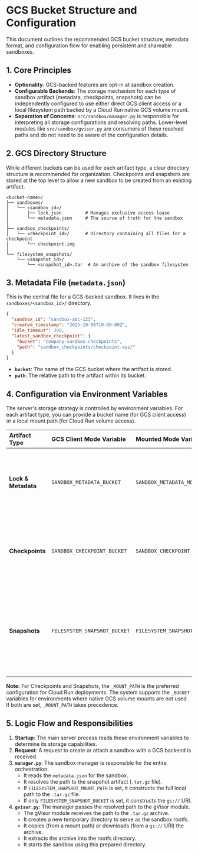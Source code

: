 # GCS Bucket Structure and Configuration

This document outlines the recommended GCS bucket structure, metadata format, and configuration flow for enabling persistent and shareable sandboxes.

## 1. Core Principles

- **Optionality**: GCS-backed features are opt-in at sandbox creation.
- **Configurable Backends**: The storage mechanism for each type of sandbox artifact (metadata, checkpoints, snapshots) can be independently configured to use either direct GCS client access or a local filesystem path backed by a Cloud Run native GCS volume mount.
- **Separation of Concerns**: `src/sandbox/manager.py` is responsible for interpreting all storage configurations and resolving paths. Lower-level modules like `src/sandbox/gvisor.py` are consumers of these resolved paths and do not need to be aware of the configuration details.

## 2. GCS Directory Structure

While different buckets can be used for each artifact type, a clear directory structure is recommended for organization. Checkpoints and snapshots are stored at the top level to allow a new sandbox to be created from an existing artifact.

```
<bucket-name>/
├── sandboxes/
│   └── <sandbox_id>/
│       ├── lock.json         # Manages exclusive access lease
│       └── metadata.json     # The source of truth for the sandbox
│
├── sandbox_checkpoints/
│   └── <checkpoint_id>/      # Directory containing all files for a checkpoint
│       └── checkpoint.img
│
└── filesystem_snapshots/
    └── <snapshot_id>/
        └── <snapshot_id>.tar  # An archive of the sandbox filesystem
```

## 3. Metadata File (`metadata.json`)

This is the central file for a GCS-backed sandbox. It lives in the `sandboxes/<sandbox_id>/` directory.

```json
{
  "sandbox_id": "sandbox-abc-123",
  "created_timestamp": "2025-10-08T10:00:00Z",
  "idle_timeout": 300,
  "latest_sandbox_checkpoint": {
    "bucket": "company-sandbox-checkpoints",
    "path": "sandbox_checkpoints/checkpoint-xyz/"
  }
}
```

- **`bucket`**: The name of the GCS bucket where the artifact is stored.
- **`path`**: The relative path to the artifact within its bucket.

## 4. Configuration via Environment Variables

The server's storage strategy is controlled by environment variables. For each artifact type, you can provide a bucket name (for GCS client access) or a local mount path (for Cloud Run volume access).

| Artifact Type | GCS Client Mode Variable | Mounted Mode Variable | Recommended Mode | Description |
| :--- | :--- | :--- | :--- | :--- |
| **Lock & Metadata** | `SANDBOX_METADATA_BUCKET` | `SANDBOX_METADATA_MOUNT_PATH` | **GCS Client** | Defines location for `lock.json` and `metadata.json`. GCS client is strongly recommended for atomic operations. |
| **Checkpoints** | `SANDBOX_CHECKPOINT_BUCKET` | `SANDBOX_CHECKPOINT_MOUNT_PATH` | **Mounted** | Defines location for memory checkpoints. Mounted is recommended on Cloud Run. GCS Client is a fallback. |
| **Snapshots** | `FILESYSTEM_SNAPSHOT_BUCKET` | `FILESYSTEM_SNAPSHOT_MOUNT_PATH` | **Mounted** | Defines location for filesystem snapshots. Mounted is highly recommended on Cloud Run for performance. GCS Client is a fallback. |

**Note:** For Checkpoints and Snapshots, the `_MOUNT_PATH` is the preferred configuration for Cloud Run deployments. The system supports the `_BUCKET` variables for environments where native GCS volume mounts are not used. If both are set, `_MOUNT_PATH` takes precedence.

## 5. Logic Flow and Responsibilities

1.  **Startup**: The main server process reads these environment variables to determine its storage capabilities.
2.  **Request**: A request to create or attach a sandbox with a GCS backend is received.
3.  **`manager.py`**: The sandbox manager is responsible for the entire orchestration.
    - It reads the `metadata.json` for the sandbox.
    - It resolves the path to the snapshot artifact (`.tar.gz` file).
    - If `FILESYSTEM_SNAPSHOT_MOUNT_PATH` is set, it constructs the full local path to the `.tar.gz` file.
    - If only `FILESYSTEM_SNAPSHOT_BUCKET` is set, it constructs the `gs://` URI.
4.  **`gvisor.py`**: The manager passes the resolved path to the gVisor module.
    - The gVisor module receives the path to the `.tar.gz` archive.
    - It creates a new temporary directory to serve as the sandbox rootfs.
    - It copies (from a mount path) or downloads (from a `gs://` URI) the archive.
    - It extracts the archive into the rootfs directory.
    - It starts the sandbox using this prepared directory.
